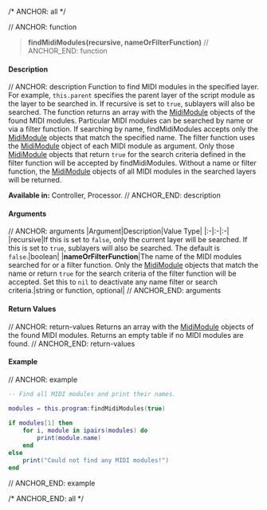 /* ANCHOR: all */

// ANCHOR: function
>**findMidiModules(recursive, nameOrFilterFunction)**
// ANCHOR_END: function

#### Description

// ANCHOR: description
Function to find MIDI modules in the specified layer. For example, ``this.parent`` specifies the parent layer of the script module as the layer to be searched in. If recursive is set to ``true``, sublayers will also be searched. The function returns an array with the [MidiModule](./MidiModule.md) objects of the found MIDI modules. Particular MIDI modules can be searched by name or via a filter function. If searching by name, findMidiModules accepts only the [MidiModule](./MidiModule.md) objects that match the specified name. The filter function uses the [MidiModule](./MidiModule.md) object of each MIDI module as argument. Only those [MidiModule](./MidiModule.md) objects that return ``true`` for the search criteria defined in the filter function will be accepted by findMidiModules. Without a name or filter function, the [MidiModule](./MidiModule.md) objects of all MIDI modules in the searched layers will be returned.

**Available in:** Controller, Processor.
// ANCHOR_END: description

#### Arguments

// ANCHOR: arguments
|Argument|Description|Value Type|
|:-|:-|:-|
|recursive|If this is set to ``false``, only the current layer will be searched. If this is set to ``true``, sublayers will also be searched. The default is ``false``.|boolean|
|**nameOrFilterFunction**|The name of the MIDI modules searched for or a filter function. Only the [MidiModule](./MidiModule.md) objects that match the name or return ``true`` for the search criteria of the filter function will be accepted. Set this to ``nil`` to deactivate any name filter or search criteria.|string or function, optional|
// ANCHOR_END: arguments

#### Return Values

// ANCHOR: return-values
Returns an array with the [MidiModule](./MidiModule.md) objects of the found MIDI modules. Returns an empty table if no MIDI modules are found.
// ANCHOR_END: return-values

#### Example

// ANCHOR: example
```lua
-- Find all MIDI modules and print their names.

modules = this.program:findMidiModules(true)
 
if modules[1] then
    for i, module in ipairs(modules) do
        print(module.name)
    end
else
    print("Could not find any MIDI modules!")
end
```
// ANCHOR_END: example

/* ANCHOR_END: all */